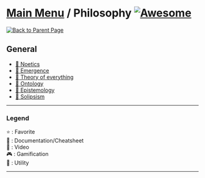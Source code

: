 # [Main Menu](../README.md) / Philosophy [![Awesome](https://awesome.re/badge-flat.svg)](https://awesome.re)

[![Back to Parent Page](https://img.shields.io/badge/-Back_to_Parent_Page-blue?style=for-the-badge)](../README.md)

## General
- [:book: Noetics](https://en.wikipedia.org/wiki/Noetics)
- [:book: Emergence](https://en.wikipedia.org/wiki/Emergence)
- [:book: Theory of everything](https://en.wikipedia.org/wiki/Theory_of_everything_(philosophy))
- [:book: Ontology](https://en.wikipedia.org/wiki/Ontology)
- [:book: Epistemology](https://en.wikipedia.org/wiki/Epistemology)
- [:book: Solipsism](https://en.wikipedia.org/wiki/Solipsism)

---

### Legend
:star: : Favorite\
:book: : Documentation/Cheatsheet\
:movie_camera: : Video\
:video_game: : Gamification\
:wrench: : Utility

---
